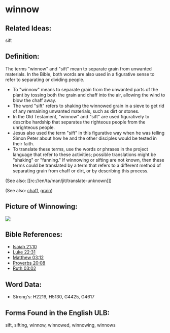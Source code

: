 # winnow

## Related Ideas:

sift


## Definition:

The terms "winnow" and "sift" mean to separate grain from unwanted materials. In the Bible, both words are also used in a figurative sense to refer to separating or dividing people.

* To "winnow" means to separate grain from the unwanted parts of the plant by tossing both the grain and chaff into the air, allowing the wind to blow the chaff away.
* The word "sift" refers to shaking the winnowed grain in a sieve to get rid of any remaining unwanted materials, such as dirt or stones.
* In the Old Testament, "winnow" and "sift" are used figuratively to describe hardship that separates the righteous people from the unrighteous people.
* Jesus also used the term "sift" in this figurative way when he was telling Simon Peter about how he and the other disciples would be tested in their faith.
* To translate these terms, use the words or phrases in the project language that refer to these activities; possible translations might be "shaking" or "fanning." If winnowing or sifting are not known, then these terms could be translated by a term that refers to a different method of separating grain from chaff or dirt, or by describing this process.

(See also: [[rc://en/ta/man/jit/translate-unknown]])

(See also: [chaff](../other/chaff.md), [grain](../other/grain.md))

## Picture of Winnowing:

<a href="https://content.bibletranslationtools.org/WycliffeAssociates/en_tw/raw/branch/master/PNGs/w/Winnow.png"><img src="https://content.bibletranslationtools.org/WycliffeAssociates/en_tw/raw/branch/master/PNGs/w/Winnow.png" ></a>

## Bible References:

* [Isaiah 21:10](rc://en/tn/help/isa/21/10)
* [Luke 22:31](rc://en/tn/help/luk/22/31)
* [Matthew 03:12](rc://en/tn/help/mat/03/12)
* [Proverbs 20:08](rc://en/tn/help/pro/20/08)
* [Ruth 03:02](rc://en/tn/help/rut/03/02)

## Word Data:

* Strong's: H2219, H5130, G4425, G4617

## Forms Found in the English ULB:

sift, sifting, winnow, winnowed, winnowing, winnows


